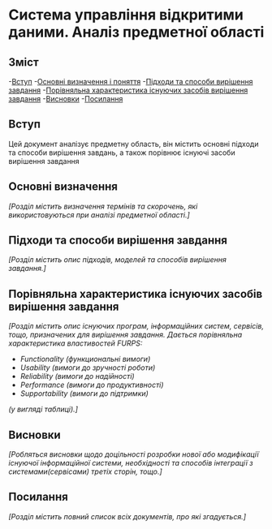 # Система управління відкритими даними. Аналіз предметної області
## Зміст
-[Вступ](#intro)
-[Основні визначення і поняття](#1)
-[Підходи та способи вирішення завдання](#2)
-[Порівняльна характеристика існуючих засобів вирішення завдання](#3)
-[Висновки](#And)
-[Посилання](#links)


## <a name="intro"></a>Вступ

Цей документ аналізує предметну область, він містить основні підходи та способи вирішення завдань, а також порівнює існуючі засоби вирішення завдання

## <a name="1"></a>Основні визначення

*[Розділ містить визначення термінів та скорочень, які використовуються при аналізі предметної області.]*

## <a name="2"></a>Підходи та способи вирішення завдання

*[Розділ містить опис підходів, моделей та способів вирішення завдання.]*

## <a name="3"></a> Порівняльна характеристика існуючих засобів вирішення завдання

*[Розділ містить опис існуючих програм, інформаційних систем, сервісів, тощо, призначених для вирішення 
завдання. Дається порівняльна характеристика властивостей FURPS:*
- *Functionality (функциональні вимоги)*
- *Usability (вимоги до зручності роботи)*
- *Reliability (вимоги до надійності)*
- *Performance (вимоги до продуктивності)*
- *Supportability (вимоги до підтримки)*

 *(у вигляді таблиці).]*

## <a name="And"></a> Висновки

*[Робляться висновки щодо доцільності розробки нової або модифікації існуючої інформаційної системи, необхідності та способів інтеграції з системами(сервісами) третіх сторін, тощо.]*

## <a name="links"></a> Посилання

*[Розділ містить повний список всіх документів, про які згадується.]*
